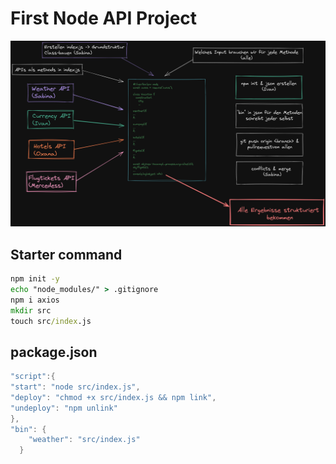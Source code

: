 # First Node API Project

![Our plan](./plan.png)

## Starter command
```cmd
npm init -y
echo "node_modules/" > .gitignore
npm i axios
mkdir src
touch src/index.js
```

## package.json
```java
"script":{
"start": "node src/index.js",
"deploy": "chmod +x src/index.js && npm link",
"undeploy": "npm unlink"
},
"bin": {
    "weather": "src/index.js"
  }
```
